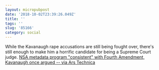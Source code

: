 ```yaml
---
layout: micropubpost
date: '2018-10-02T23:39:26.049Z'
title: ''
tags: ''
slug: '85166'
category: social
---
```

While the Kavanaugh rape accusations are still being fought over, there&#39;s still enough to make him a horrific candidate for being a Supreme Court judge. [NSA metadata program &quot;consistent&quot; with Fourth Amendment, Kavanaugh once argued -- via Ars Technica](https://arstechnica.com/tech-policy/2018/09/even-after-nsa-metadata-program-revised-kavanaugh-argued-in-favor-of-it/)
